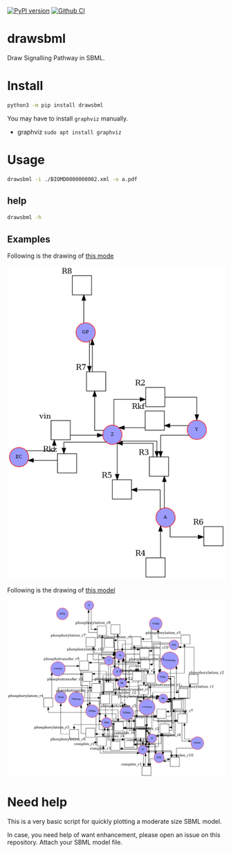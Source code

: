 [![PyPI version](https://badge.fury.io/py/drawsbml.svg)](https://badge.fury.io/py/drawsbml)
[![Github CI](https://github.com/dilawar/drawsbml/actions/workflows/python-app.yml/badge.svg)](https://github.com/dilawar/drawsbml/actions/workflows/python-app.yml)

# drawsbml

Draw Signalling Pathway in SBML.

# Install

```sh
python3 -m pip install drawsbml
```

You may have to install `graphviz` manually.

- graphviz
    `sudo apt install graphviz`


# Usage

```sh
drawsbml -i ./BIOMD0000000002.xml -o a.pdf
```

## help

```sh
drawsbml -h
```


## Examples

Following is the drawing of [this mode](https://www.ebi.ac.uk/biomodels-main/BIOMD0000000100)

![BIOMD0000000100.xml](./tests/BIOMD0000000100.xml.gv.png)

Following is the drawing of [this model](https://www.ebi.ac.uk/biomodels-main/BIOMD0000000200)

![BIOMD0000000200.xml](./tests/BIOMD0000000200.xml.gv.png)

# Need help

This is a very basic script for quickly plotting a moderate size SBML model.

In case, you need help of want enhancement, please open an issue on this repository. Attach your SBML model file.
